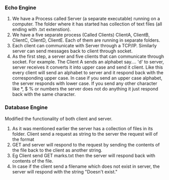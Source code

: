 ### Echo Engine

1. We have a Process called Server (a separate executable) running on a computer. The folder where it has started has collection of text files (all ending with .txt extenstion). 
2. We have a five separate process (Called Clients) ClientA, ClientB, ClientC, ClientD, ClientE.  Each of them are running in separate folders.
3. Each client can communicate with Server through a TCP/IP.  Similarly server can send messages back to client through socket.
4. As the first step, a server and five clients that can communicate through socket. For example. The Client A sends an alphabet say.... 'd' to server, server receives it converts it into upper case and send it client. Like this every client will send an alphabet to server and it respond back with the corresponding upper case. In case if you send an upper case alphabet, the server responds with lower case. If you send any other character like *, $ % or numbers the server does not do anything it just respond back with the same character.

### Database Engine

Modified the functionality of both client and server.
1. As it was mentioned earlier the server has a collection of files in its folder.  Client send a request as string to the server the request will of the format 
2. GET <filename>  and server will respond to the request by sending the contents of the file back to the client as another string.
3. Eg  Client send GET marks.txt  then the server will respond back with contents of the file.
4. In case if the client send a filename which does not exist in server, the  server will respond with the string "Doesn't exist."
